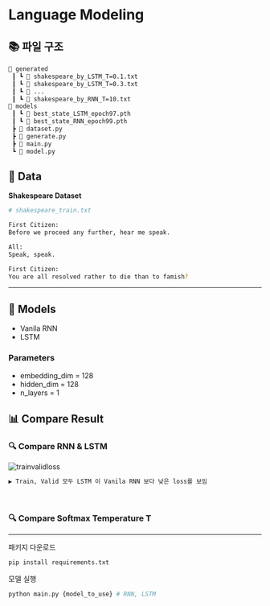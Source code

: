 # Language Modeling

## 📚 파일 구조
```bash
📂 generated
 ┃ ┗ 📜 shakespeare_by_LSTM_T=0.1.txt
 ┃ ┗ 📜 shakespeare_by_LSTM_T=0.3.txt
 ┃ ┗ 📜 ...
 ┃ ┗ 📜 shakespeare_by_RNN_T=10.txt
📂 models
 ┃ ┗ 📜 best_state_LSTM_epoch97.pth
 ┃ ┗ 📜 best_state_RNN_epoch99.pth
 ┣ 📜 dataset.py
 ┣ 📜 generate.py
 ┣ 📜 main.py
 ┗ 📜 model.py
```

## 📃 Data
 **Shakespeare Dataset**



```bash
# shakespeare_train.txt

First Citizen:
Before we proceed any further, hear me speak.

All:
Speak, speak.

First Citizen:
You are all resolved rather to die than to famish?
```

---

## 🔗 Models 
- Vanila RNN
- LSTM

### Parameters
- embedding_dim = 128
- hidden_dim = 128
- n_layers = 1
&nbsp; &nbsp;


## 📊 Compare Result
### 🔍 Compare RNN & LSTM
![trainvalidloss](https://github.com/nayeon1107/language_modeling/assets/88521667/e0045051-30af-48c8-b3a3-3a487a43e23a)
```bash
▶ Train, Valid 모두 LSTM 이 Vanila RNN 보다 낮은 loss를 보임
```
&nbsp; &nbsp;
### 🔍 Compare Softmax Temperature T

---

패키지 다운로드
```python
pip install requirements.txt
```

모델 실행
```python
python main.py {model_to_use} # RNN, LSTM
```
